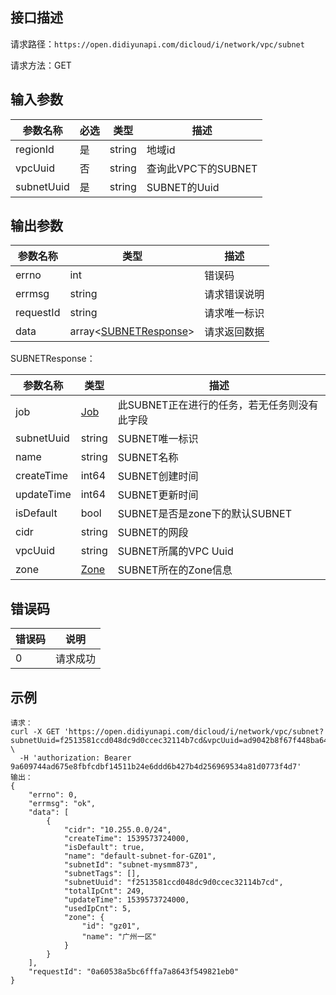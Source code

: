 ## 接口描述
请求路径：`https://open.didiyunapi.com/dicloud/i/network/vpc/subnet`

请求方法：GET
## 输入参数
|参数名称 | 必选 | 类型 | 描述|
|--------|-----|-----|-----|
| regionId | 是 | string | 地域id |
| vpcUuid | 否 | string | 查询此VPC下的SUBNET |
| subnetUuid     | 是 | string  |SUBNET的Uuid  |

## 输出参数
|参数名称  | 类型 | 描述|
|--------|-----|-----|
|errno | int  |错误码 |
|errmsg|string|请求错误说明	|
|requestId |string|请求唯一标识 |
|data | array<[SUBNETResponse](#SUBNETResponse)>| 请求返回数据| 

<span id="SUBNETResponse"></span>
SUBNETResponse：

|参数名称  | 类型 | 描述 |
|--------|-----|-----|
|job | [Job](/static/docs-content/products/通用响应结构.md#Job) | 此SUBNET正在进行的任务，若无任务则没有此字段 |
|subnetUuid  | string  |SUBNET唯一标识   |
|name   | string  |SUBNET名称     |
|createTime   | int64  |SUBNET创建时间    |
|updateTime      | int64  |SUBNET更新时间       |
|isDefault  | bool  | SUBNET是否是zone下的默认SUBNET    |
|cidr   | string  | SUBNET的网段    |
|vpcUuid   | string  | SUBNET所属的VPC Uuid    |
|zone |[Zone](/static/docs-content/products/通用响应结构.md#Zone#Zone) | SUBNET所在的Zone信息 |

## 错误码
| 错误码 | 说明    |
|-------|---------|
| 0    | 请求成功  |

## 示例

```
请求：
curl -X GET 'https://open.didiyunapi.com/dicloud/i/network/vpc/subnet?subnetUuid=f2513581ccd048dc9d0ccec32114b7cd&vpcUuid=ad9042b8f67f448ba640144f31636209&regionId=gz' \
  -H 'authorization: Bearer 9a609744ad675e8fbfcdbf14511b24e6ddd6b427b4d256969534a81d0773f4d7' 
输出：
{
	"errno": 0,
	"errmsg": "ok",
	"data": [
		{
			"cidr": "10.255.0.0/24",
			"createTime": 1539573724000,
			"isDefault": true,
			"name": "default-subnet-for-GZ01",
			"subnetId": "subnet-mysmm873",
			"subnetTags": [],
			"subnetUuid": "f2513581ccd048dc9d0ccec32114b7cd",
			"totalIpCnt": 249,
			"updateTime": 1539573724000,
			"usedIpCnt": 5,
			"zone": {
				"id": "gz01",
				"name": "广州一区"
			}
		}
	],
	"requestId": "0a60538a5bc6fffa7a8643f549821eb0"
}
```
